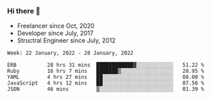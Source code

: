 ### Hi there 👋

- Freelancer since Oct, 2020
- Developer since July, 2017
- Structral Engineer since July, 2012

<!--START_SECTION:waka-->
```text
Week: 22 January, 2022 - 28 January, 2022

ERB          28 hrs 31 mins  ████████████▓░░░░░░░░░░░░   51.22 % 
Ruby         16 hrs 7 mins   ███████▒░░░░░░░░░░░░░░░░░   28.95 % 
YAML         4 hrs 27 mins   ██░░░░░░░░░░░░░░░░░░░░░░░   08.00 % 
JavaScript   4 hrs 12 mins   ██░░░░░░░░░░░░░░░░░░░░░░░   07.56 % 
JSON         46 mins         ▒░░░░░░░░░░░░░░░░░░░░░░░░   01.39 % 
```
<!--END_SECTION:waka-->
